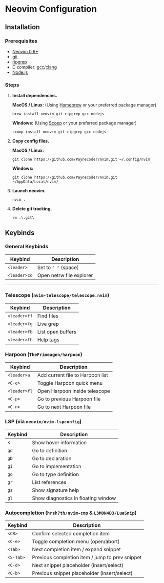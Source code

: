 # Neovim Configuration

## Installation
    
### Prerequisites
- [Neovim 0.9+](https://neovim.io/)
- [git](https://git-scm.com/)
- [ripgrep](https://github.com/BurntSushi/ripgrep)
- C compiler: [gcc](https://gcc.gnu.org/git.html)/[clang](https://clang.llvm.org/)
- [Node.js](https://nodejs.org/en)

### Steps

1. **Install dependencies.**
    
    **MacOS / Linux:** (Using [Homebrew](https://brew.sh/) or your preferred package manager)
    ```
    brew install neovim git ripgrep gcc nodejs
    ```

    **Windows:** (Using [Scoop](https://scoop.sh/) or your preferred package manager)
    ```
    scoop install neovim git ripgrep gcc nodejs
    ```

2. **Copy config files.**

    **MacOS / Linux:**
    ```
    git clone https://github.com/Paynecoder/nvim.git ~/.config/nvim  
    ```

    **Windows:**
    ```
    git clone https://github.com/Paynecoder/nvim.git ~/AppData/Local/nvim/  
    ```

3. **Launch neovim.**
   ```
   nvim .
   ```

4. **Delete git tracking.** 
   ```
   rm .\.git\ 
   ```

## Keybinds

### General Keybinds

| Keybind        | Description                          |
| -------------- | ------------------------------------ |
| `<leader>`     | Set to `" "` (space)                 |
| `<leader>cd`   | Open netrw file explorer             | 

---

### Telescope (`nvim-telescope/telescope.nvim`)

| Keybind        | Description                  |
| -------------- | --------------------------- |
| `<leader>ff`   | Find files                  |
| `<leader>fg`   | Live grep                   |
| `<leader>fb`   | List open buffers           |
| `<leader>fh`   | Help tags                   |

### Harpoon (`ThePrimeagen/harpoon`)

| Keybind        | Description                               |
| -------------- | ----------------------------------------- |
| `<leader>a`    | Add current file to Harpoon list          |
| `<C-e>`        | Toggle Harpoon quick menu                 |
| `<leader>fl`   | Open Harpoon inside telescope             |
| `<C-p>`        | Go to previous Harpoon file               |
| `<C-n>`        | Go to next Harpoon file                   |

### LSP (via `neovim/nvim-lspconfig`)

| Keybind        | Description                          |
| -------------- | ------------------------------------ |
| `K`            | Show hover information               |
| `gd`           | Go to definition                     |
| `gD`           | Go to declaration                    |
| `gi`           | Go to implementation                 |
| `go`           | Go to type definition                |
| `gr`           | List references                      |
| `gs`           | Show signature help                  |
| `gl`           | Show diagnostics in floating window  |

### Autocompletion (`hrsh7th/nvim-cmp` & `L3MON4D3/LuaSnip`)

| Keybind        | Description                               |
| -------------- | ----------------------------------------- |
| `<CR>`         | Confirm selected completion item          |
| `<C-e>`        | Toggle completion menu (open/abort)       |
| `<Tab>`        | Next completion item / expand snippet     |
| `<S-Tab>`      | Previous completion item / jump to prev snippet |
| `<C-d>`        | Next snippet placeholder (insert/select)  |
| `<C-b>`        | Previous snippet placeholder (insert/select) |

